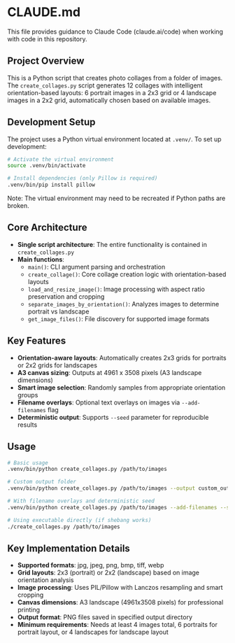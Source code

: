 # CLAUDE.md

This file provides guidance to Claude Code (claude.ai/code) when working with code in this repository.

## Project Overview

This is a Python script that creates photo collages from a folder of images. The `create_collages.py` script generates 12 collages with intelligent orientation-based layouts: 6 portrait images in a 2x3 grid or 4 landscape images in a 2x2 grid, automatically chosen based on available images.

## Development Setup

The project uses a Python virtual environment located at `.venv/`. To set up development:

```bash
# Activate the virtual environment
source .venv/bin/activate

# Install dependencies (only Pillow is required)
.venv/bin/pip install pillow
```

Note: The virtual environment may need to be recreated if Python paths are broken.

## Core Architecture

- **Single script architecture**: The entire functionality is contained in `create_collages.py`
- **Main functions**:
  - `main()`: CLI argument parsing and orchestration
  - `create_collage()`: Core collage creation logic with orientation-based layouts
  - `load_and_resize_image()`: Image processing with aspect ratio preservation and cropping
  - `separate_images_by_orientation()`: Analyzes images to determine portrait vs landscape
  - `get_image_files()`: File discovery for supported image formats

## Key Features

- **Orientation-aware layouts**: Automatically creates 2x3 grids for portraits or 2x2 grids for landscapes
- **A3 canvas sizing**: Outputs at 4961 x 3508 pixels (A3 landscape dimensions)
- **Smart image selection**: Randomly samples from appropriate orientation groups
- **Filename overlays**: Optional text overlays on images via `--add-filenames` flag
- **Deterministic output**: Supports `--seed` parameter for reproducible results

## Usage

```bash
# Basic usage
.venv/bin/python create_collages.py /path/to/images

# Custom output folder
.venv/bin/python create_collages.py /path/to/images --output custom_output

# With filename overlays and deterministic seed
.venv/bin/python create_collages.py /path/to/images --add-filenames --seed 42

# Using executable directly (if shebang works)
./create_collages.py /path/to/images
```

## Key Implementation Details

- **Supported formats**: jpg, jpeg, png, bmp, tiff, webp
- **Grid layouts**: 2x3 (portrait) or 2x2 (landscape) based on image orientation analysis
- **Image processing**: Uses PIL/Pillow with Lanczos resampling and smart cropping
- **Canvas dimensions**: A3 landscape (4961x3508 pixels) for professional printing
- **Output format**: PNG files saved in specified output directory
- **Minimum requirements**: Needs at least 4 images total, 6 portraits for portrait layout, or 4 landscapes for landscape layout